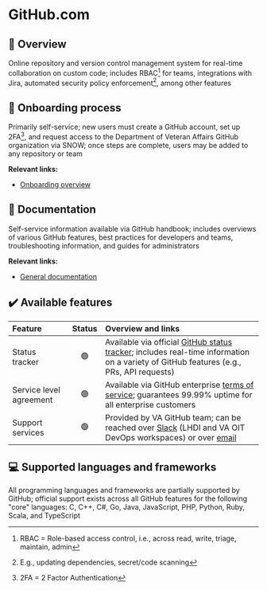 # GitHub.com

## 📖 Overview
Online repository and version control management system for real-time collaboration on custom code; includes RBAC[^1] for teams, 
integrations with Jira, automated security policy enforcement[^2], among other features

## 🚪 Onboarding process 
Primarily self-service; new users must create a GitHub account, set up 2FA[^3], and request access to the Department of Veteran Affairs 
GitHub organization via SNOW; once steps are complete, users may be added to any repository or team


**Relevant links:**
* [Onboarding overview](https://department-of-veterans-affairs.github.io/github-handbook/guides/onboarding/getting-access)

## 📝 Documentation 
Self-service information available via GitHub handbook; includes overviews of various GitHub features, best practices for developers and teams, 
troubleshooting information, and guides for administrators

**Relevant links:**
* [General documentation](https://department-of-veterans-affairs.github.io/github-handbook/github-teams-in-the-va)

##  :heavy_check_mark:  Available features
| **Feature** | **Status** | **Overview and links**|
| :---------- | :--------: |:---------------------| 
| Status tracker | 🟢  | Available via official [GitHub status tracker](https://www.githubstatus.com/); includes real-time information on a variety of GitHub features (e.g., PRs, API requests) |
| Service level agreement | 🟢 | Available via GitHub enterprise [terms of service](https://docs.github.com/en/enterprise-cloud@latest/get-started/learning-about-github/githubs-products); guarantees 99.99% uptime for all enterprise customers |
| Support services | 🟢 | Provided by VA GitHub team; can be reached over [Slack](https://vaww.oit.va.gov/services/slack/) (LHDI and VA OIT DevOps workspaces) or over [email](mailto:va-delivery@github.com) |

## 💻 Supported languages and frameworks  
All programming languages and frameworks are partially supported by GitHub; official support exists across all GitHub features for the following 
"core" languages: C, C++, C#, Go, Java, JavaScript, PHP, Python, Ruby, Scala, and TypeScript


[^1]: RBAC = Role-based access control, i.e., across read, write, triage, maintain, admin
[^2]: E.g., updating dependencies, secret/code scanning
[^3]: 2FA = 2 Factor Authentication
